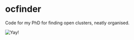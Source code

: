 # ocfinder
Code for my PhD for finding open clusters, neatly organised.

![Yay!](https://media.giphy.com/media/12SXVd8bmXdSg0/giphy.gif)

